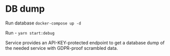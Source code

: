 # DB dump

Run database `docker-compose up -d`

Run - `yarn start:debug`


Service provides an API-KEY-protected endpoint to get a database dump of the needed service with GDPR-proof scrambled data.
